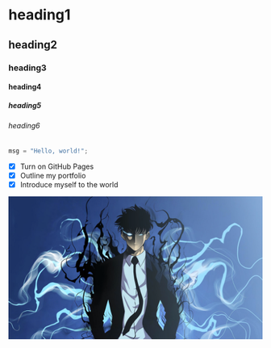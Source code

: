 # heading1
## heading2
### heading3
#### heading4
##### heading5
###### heading6

``` python
msg = "Hello, world!";
```

- [x] Turn on GitHub Pages
- [x] Outline my portfolio
- [x] Introduce myself to the world

![Image of Solo](solo.png)


